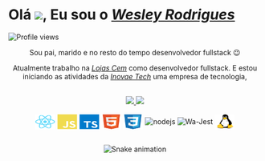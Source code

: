 <div>
  <h1 align="left">Olá <img src="https://raw.githubusercontent.com/kaueMarques/kaueMarques/master/hi.gif" width="30px">, Eu sou o <a href="https://www.linkedin.com/in/wesley-rodrigues-de-almeida-74b92a26/"><i>Wesley Rodrigues</i></a></h1>
  <p align="left"> <img src="https://komarev.com/ghpvc/?username=wesleyralmeida&color=yellow" alt="Profile views" /> </p>
  
  <p align="center">Sou pai, marido e no resto do tempo desenvolvedor fullstack 😉️</p>
  <p align="center">Atualmente trabalho na <a href="https://www.lojascem.com.br/"><i>Lojas Cem</i></a> como desenvolvedor fullstack. E estou iniciando as atividades da <a href="https://www.inovaetech.com.br/"><i>Inovae Tech</i></a> uma empresa de tecnologia,</p>
</div>

<br>


<div align="center">
  <a href="https://github.com/wesleyralmeida">
    <img height="150em" src="https://github-readme-stats.vercel.app/api?username=wesleyralmeida&count_private=true&include_all_commits=true&show_icons=true&theme=gruvbox&hide_border=false&show_owner=true"/>
    <img height="150em" src="https://github-readme-stats.vercel.app/api/top-langs/?username=wesleyralmeida&theme=gruvbox&hide_border=false&&layout=compact"/>
  </a>
</div>

<div align="center" valign="top"><br>
  <img align="center" alt="React" height="30" width="40" src="https://raw.githubusercontent.com/devicons/devicon/master/icons/react/react-original.svg">
  <img align="center" alt="Js" height="30" width="40" src="https://raw.githubusercontent.com/devicons/devicon/master/icons/javascript/javascript-plain.svg">
  <img align="center" alt="Js" height="30" width="40" src="https://raw.githubusercontent.com/devicons/devicon/master/icons/typescript/typescript-plain.svg">
  <img align="center" alt="HTML" height="30" width="40" src="https://raw.githubusercontent.com/devicons/devicon/master/icons/html5/html5-original.svg">
  <img align="center" alt="CSS" height="30" width="40" src="https://raw.githubusercontent.com/devicons/devicon/master/icons/css3/css3-original.svg">
  <img align="center" alt="nodejs" height="30" width="40" src="https://cdn.worldvectorlogo.com/logos/nodejs-icon.svg">
  <img align="center" alt="Wa-Jest" height="30" width="40" src="https://cdn.jsdelivr.net/gh/devicons/devicon/icons/jest/jest-plain.svg">
  <img align="center" alt="linux" height="30" width="40" src="https://raw.githubusercontent.com/devicons/devicon/master/icons/linux/linux-original.svg">
</div><br>

<div align="center">
  
  ![Snake animation](https://github.com/danielbped/danielbped/blob/output/github-contribution-grid-snake.svg)
  
</div>

